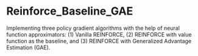 # Reinforce_Baseline_GAE
Implementing three policy gradient algorithms with the help of neural function approximators: (1) Vanilla REINFORCE, (2) REINFORCE with value function as the baseline, and (3) REINFORCE with Generalized Advantage Estimation (GAE).

